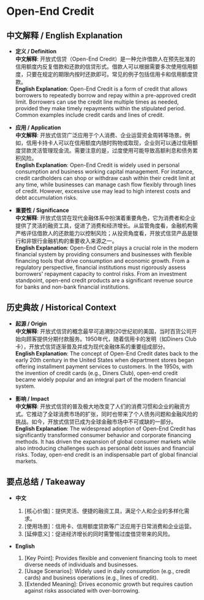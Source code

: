 # Open-End Credit

## 中文解释 / English Explanation

* **定义 / Definition**  
  **中文解释**: 开放式信贷（Open-End Credit）是一种允许借款人在预先批准的信用额度内反复借款和还款的信贷形式。借款人可以根据需要多次使用信用额度，只要在规定的期限内按时还款即可。常见的例子包括信用卡和信用额度贷款。  
  **English Explanation**: Open-End Credit is a form of credit that allows borrowers to repeatedly borrow and repay within a pre-approved credit limit. Borrowers can use the credit line multiple times as needed, provided they make timely repayments within the stipulated period. Common examples include credit cards and lines of credit.

* **应用 / Application**  
  **中文解释**: 开放式信贷广泛应用于个人消费、企业运营资金周转等场景。例如，信用卡持卡人可以在信用额度内随时购物或取现，企业则可以通过信用额度贷款灵活管理现金流。需要注意的是，过度使用可能导致高额利息和债务累积风险。  
  **English Explanation**: Open-End Credit is widely used in personal consumption and business working capital management. For instance, credit cardholders can shop or withdraw cash within their credit limit at any time, while businesses can manage cash flow flexibly through lines of credit. However, excessive use may lead to high interest costs and debt accumulation risks.

* **重要性 / Significance**  
  **中文解释**: 开放式信贷在现代金融体系中扮演着重要角色，它为消费者和企业提供了灵活的融资工具，促进了消费和经济增长。从监管角度看，金融机构需严格评估借款人的还款能力以控制风险；从投资角度看，开放式信贷产品是银行和非银行金融机构的重要收入来源之一。  
  **English Explanation**: Open-End Credit plays a crucial role in the modern financial system by providing consumers and businesses with flexible financing tools that drive consumption and economic growth. From a regulatory perspective, financial institutions must rigorously assess borrowers' repayment capacity to control risks. From an investment standpoint, open-end credit products are a significant revenue source for banks and non-bank financial institutions.

## 历史典故 / Historical Context

* **起源 / Origin**  
  **中文解释**: 开放式信贷的概念最早可追溯到20世纪初的美国，当时百货公司开始向顾客提供分期付款服务。1950年代，随着信用卡的发明（如Diners Club卡），开放式信贷逐渐普及并成为现代金融体系的重要组成部分。  
  **English Explanation**: The concept of Open-End Credit dates back to the early 20th century in the United States when department stores began offering installment payment services to customers. In the 1950s, with the invention of credit cards (e.g., Diners Club), open-end credit became widely popular and an integral part of the modern financial system.

* **影响 / Impact**  
  **中文解释**: 开放式信贷的普及极大地改变了人们的消费习惯和企业的融资方式。它推动了全球消费市场的扩张，同时也带来了个人债务问题和金融风险的挑战。如今，开放式信贷已成为全球金融市场中不可或缺的一部分。  
  **English Explanation**: The widespread adoption of Open-End Credit has significantly transformed consumer behavior and corporate financing methods. It has driven the expansion of global consumer markets while also introducing challenges such as personal debt issues and financial risks. Today, open-end credit is an indispensable part of global financial markets.

## 要点总结 / Takeaway

* **中文**  
  1. [核心价值]：提供灵活、便捷的融资工具，满足个人和企业的多样化需求。
  2. [使用场景]：信用卡、信用额度贷款等广泛应用于日常消费和企业运营。
  3. [延伸意义]：促进经济增长的同时需警惕过度借贷带来的风险。

* **English**  
  1. [Key Point]: Provides flexible and convenient financing tools to meet diverse needs of individuals and businesses.
  2. [Usage Scenarios]: Widely used in daily consumption (e.g., credit cards) and business operations (e.g., lines of credit).
  3. [Extended Meaning]: Drives economic growth but requires caution against risks associated with over-borrowing.